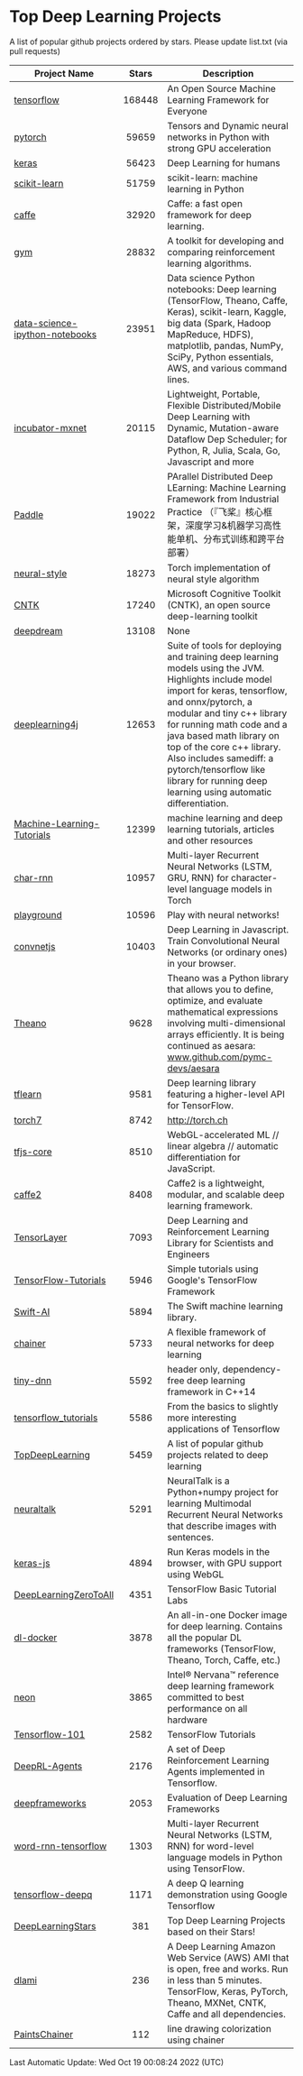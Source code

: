 # Top Deep Learning Projects
A list of popular github projects ordered by stars.
Please update list.txt (via pull requests)

|Project Name| Stars | Description |
| ---------- |:-----:| ----------- |
| [tensorflow](https://github.com/tensorflow/tensorflow) | 168448 | An Open Source Machine Learning Framework for Everyone |
| [pytorch](https://github.com/pytorch/pytorch) | 59659 | Tensors and Dynamic neural networks in Python with strong GPU acceleration |
| [keras](https://github.com/keras-team/keras) | 56423 | Deep Learning for humans |
| [scikit-learn](https://github.com/scikit-learn/scikit-learn) | 51759 | scikit-learn: machine learning in Python |
| [caffe](https://github.com/BVLC/caffe) | 32920 | Caffe: a fast open framework for deep learning. |
| [gym](https://github.com/openai/gym) | 28832 | A toolkit for developing and comparing reinforcement learning algorithms. |
| [data-science-ipython-notebooks](https://github.com/donnemartin/data-science-ipython-notebooks) | 23951 | Data science Python notebooks: Deep learning (TensorFlow, Theano, Caffe, Keras), scikit-learn, Kaggle, big data (Spark, Hadoop MapReduce, HDFS), matplotlib, pandas, NumPy, SciPy, Python essentials, AWS, and various command lines. |
| [incubator-mxnet](https://github.com/apache/incubator-mxnet) | 20115 | Lightweight, Portable, Flexible Distributed/Mobile Deep Learning with Dynamic, Mutation-aware Dataflow Dep Scheduler; for Python, R, Julia, Scala, Go, Javascript and more |
| [Paddle](https://github.com/PaddlePaddle/Paddle) | 19022 | PArallel Distributed Deep LEarning: Machine Learning Framework from Industrial Practice （『飞桨』核心框架，深度学习&机器学习高性能单机、分布式训练和跨平台部署） |
| [neural-style](https://github.com/jcjohnson/neural-style) | 18273 | Torch implementation of neural style algorithm |
| [CNTK](https://github.com/microsoft/CNTK) | 17240 | Microsoft Cognitive Toolkit (CNTK), an open source deep-learning toolkit |
| [deepdream](https://github.com/google/deepdream) | 13108 | None |
| [deeplearning4j](https://github.com/deeplearning4j/deeplearning4j) | 12653 | Suite of tools for deploying and training deep learning models using the JVM. Highlights include model import for keras, tensorflow, and onnx/pytorch, a modular and tiny c++ library for running math code and a java based math library on top of the core c++ library. Also includes samediff: a pytorch/tensorflow like library for running deep learning using automatic differentiation. |
| [Machine-Learning-Tutorials](https://github.com/ujjwalkarn/Machine-Learning-Tutorials) | 12399 | machine learning and deep learning tutorials, articles and other resources  |
| [char-rnn](https://github.com/karpathy/char-rnn) | 10957 | Multi-layer Recurrent Neural Networks (LSTM, GRU, RNN) for character-level language models in Torch |
| [playground](https://github.com/tensorflow/playground) | 10596 | Play with neural networks! |
| [convnetjs](https://github.com/karpathy/convnetjs) | 10403 | Deep Learning in Javascript. Train Convolutional Neural Networks (or ordinary ones) in your browser. |
| [Theano](https://github.com/Theano/Theano) | 9628 | Theano was a Python library that allows you to define, optimize, and evaluate mathematical expressions involving multi-dimensional arrays efficiently. It is being continued as aesara: www.github.com/pymc-devs/aesara |
| [tflearn](https://github.com/tflearn/tflearn) | 9581 | Deep learning library featuring a higher-level API for TensorFlow. |
| [torch7](https://github.com/torch/torch7) | 8742 | http://torch.ch |
| [tfjs-core](https://github.com/tensorflow/tfjs-core) | 8510 | WebGL-accelerated ML // linear algebra // automatic differentiation for JavaScript. |
| [caffe2](https://github.com/facebookarchive/caffe2) | 8408 | Caffe2 is a lightweight, modular, and scalable deep learning framework. |
| [TensorLayer](https://github.com/tensorlayer/TensorLayer) | 7093 | Deep Learning and Reinforcement Learning Library for Scientists and Engineers  |
| [TensorFlow-Tutorials](https://github.com/nlintz/TensorFlow-Tutorials) | 5946 | Simple tutorials using Google's TensorFlow Framework |
| [Swift-AI](https://github.com/Swift-AI/Swift-AI) | 5894 | The Swift machine learning library. |
| [chainer](https://github.com/chainer/chainer) | 5733 | A flexible framework of neural networks for deep learning |
| [tiny-dnn](https://github.com/tiny-dnn/tiny-dnn) | 5592 | header only, dependency-free deep learning framework in C++14 |
| [tensorflow_tutorials](https://github.com/pkmital/tensorflow_tutorials) | 5586 | From the basics to slightly more interesting applications of Tensorflow |
| [TopDeepLearning](https://github.com/aymericdamien/TopDeepLearning) | 5459 | A list of popular github projects related to deep learning |
| [neuraltalk](https://github.com/karpathy/neuraltalk) | 5291 | NeuralTalk is a Python+numpy project for learning Multimodal Recurrent Neural Networks that describe images with sentences. |
| [keras-js](https://github.com/transcranial/keras-js) | 4894 | Run Keras models in the browser, with GPU support using WebGL |
| [DeepLearningZeroToAll](https://github.com/hunkim/DeepLearningZeroToAll) | 4351 | TensorFlow Basic Tutorial Labs |
| [dl-docker](https://github.com/floydhub/dl-docker) | 3878 | An all-in-one Docker image for deep learning. Contains all the popular DL frameworks (TensorFlow, Theano, Torch, Caffe, etc.) |
| [neon](https://github.com/NervanaSystems/neon) | 3865 | Intel® Nervana™ reference deep learning framework committed to best performance on all hardware |
| [Tensorflow-101](https://github.com/sjchoi86/Tensorflow-101) | 2582 | TensorFlow Tutorials |
| [DeepRL-Agents](https://github.com/awjuliani/DeepRL-Agents) | 2176 | A set of Deep Reinforcement Learning Agents implemented in Tensorflow. |
| [deepframeworks](https://github.com/zer0n/deepframeworks) | 2053 | Evaluation of Deep Learning Frameworks |
| [word-rnn-tensorflow](https://github.com/hunkim/word-rnn-tensorflow) | 1303 | Multi-layer Recurrent Neural Networks (LSTM, RNN) for word-level language models in Python using TensorFlow. |
| [tensorflow-deepq](https://github.com/siemanko/tensorflow-deepq) | 1171 | A deep Q learning demonstration using Google Tensorflow |
| [DeepLearningStars](https://github.com/hunkim/DeepLearningStars) | 381 | Top Deep Learning Projects based on their Stars! |
| [dlami](https://github.com/ritchieng/dlami) | 236 | A Deep Learning Amazon Web Service (AWS) AMI that is open, free and works. Run in less than 5 minutes. TensorFlow, Keras, PyTorch, Theano, MXNet, CNTK, Caffe and all dependencies. |
| [PaintsChainer](https://github.com/taizan/PaintsChainer) | 112 | line drawing colorization using chainer |

Last Automatic Update: Wed Oct 19 00:08:24 2022 (UTC)
